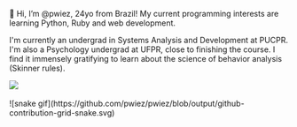 👋 Hi, I’m @pwiez, 24yo from Brazil!
My current programming interests are learning Python, Ruby and web development.

I'm currently an undergrad in Systems Analysis and Development at PUCPR.
I'm also a Psychology undergrad at UFPR, close to finishing the course. 
I find it immensely gratifying to learn about the science of behavior analysis (Skinner rules).

![](https://komarev.com/ghpvc/?username=your-github-username&abbreviated=true)

<picture>
  <source media="(prefers-color-scheme: dark)" srcset="github-snake-dark.svg" />
  <source media="(prefers-color-scheme: light)" srcset="github-snake.svg" />
  ![snake gif](https://github.com/pwiez/pwiez/blob/output/github-contribution-grid-snake.svg)
</picture>

<!---
pwiez/pwiez is a ✨ special ✨ repository because its `README.md` (this file) appears on your GitHub profile.
You can click the Preview link to take a look at your changes.
--->
